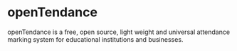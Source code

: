 # openTendance
openTendance is a free, open source, light weight and universal attendance marking system for educational institutions and businesses.

